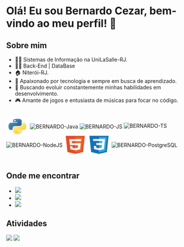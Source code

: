 # Olá! Eu sou Bernardo Cezar, bem-vindo ao meu perfil! 👋

## Sobre mim

- 👨‍💻 Sistemas de Informação na UniLaSalle-RJ.
- 🏴‍☠️ Back-End | DataBase 
- 🏠 Niterói-RJ.
- 🌱 Apaixonado por tecnologia e sempre em busca de aprendizado.
- 🚀 Buscando evoluir constantemente minhas habilidades em desenvolvimento.
- 🎮 Amante de jogos e entusiasta de músicas para focar no código.

<div style="display: inline_block"><br>
  <img align="center" alt="BERNARDO-Python" height="50" width="60" src="https://raw.githubusercontent.com/devicons/devicon/master/icons/python/python-original.svg"> 
  <img align="center" alt="BERNARDO-Java" height="50" width="60" src="https://cdn.jsdelivr.net/gh/devicons/devicon@latest/icons/java/java-original-wordmark.svg" />
  <img align="center" alt="BERNARDO-JS" height="50" width="60" src="https://cdn.jsdelivr.net/gh/devicons/devicon@latest/icons/javascript/javascript-original.svg"/>
  <img aling="center" alt="BERNARDO-TS" height="50" width="60" src="https://cdn.jsdelivr.net/gh/devicons/devicon@latest/icons/typescript/typescript-original.svg" />
  <img align="center" alt="BERNARDO-NodeJS" height="50" width="60" src="https://cdn.jsdelivr.net/gh/devicons/devicon@latest/icons/nodejs/nodejs-plain-wordmark.svg" />
  <img align="center" alt="BERNARDO-HTML" height="50" width="60" src="https://raw.githubusercontent.com/devicons/devicon/master/icons/html5/html5-original.svg">
  <img align="center" alt="BERNARDO-CSS" height="50" width="60" src="https://raw.githubusercontent.com/devicons/devicon/master/icons/css3/css3-original.svg">
  <img align="center" alt="BERNARDO-PostgreSQL" height="50" width="60" src="https://cdn.jsdelivr.net/gh/devicons/devicon@latest/icons/postgresql/postgresql-original-wordmark.svg" />
          
</div><br>

## Onde me encontrar

- <a href ="mailto:b.cezar1812@gmail.com"><img src="https://img.shields.io/badge/Gmail-D14836?style=for-the-badge&logo=gmail&logoColor=white" target="_blank"></a>
- <a href="https://www.linkedin.com/in/bernardo-cezar-1a56a4293/" target="_blank"><img src="https://img.shields.io/badge/-LinkedIn-%230077B5?style=for-the-badge&logo=linkedin&logoColor=white" target="_blank"></a> 
- <a href="https://instagram.com/ber_cezar" target="_blank"><img src="https://img.shields.io/badge/-Instagram-%23E4405F?style=for-the-badge&logo=instagram&logoColor=white" target="_blank"></a>

## Atividades
<img height="170em" src="https://github-readme-stats.vercel.app/api/top-langs/?username=bercezar&layout=compact&langs_count=7&theme=radical"/>
<img height="175em" src="https://streak-stats.demolab.com/?user=bercezar&theme=radical"/>



